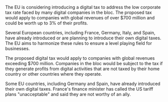 The EU is considering introducing a digital tax to address the low corporate tax rate faced by many digital companies in the bloc. The proposed tax would apply to companies with global revenues of over $700 million and could be worth up to 3% of their profits. 

Several European countries, including France, Germany, Italy, and Spain, have already introduced or are planning to introduce their own digital taxes. The EU aims to harmonize these rules to ensure a level playing field for businesses.

The proposed digital tax would apply to companies with global revenues exceeding $700 million. Companies in the bloc would be subject to the tax if they generate profits from digital activities that are not taxed by their home country or other countries where they operate.

Some EU countries, including Germany and Spain, have already introduced their own digital taxes. France's finance minister has called the US tariff plans "unacceptable" and said they are not worthy of an ally.